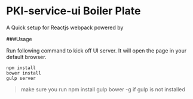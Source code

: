 # PKI-service-ui Boiler Plate

A Quick setup for Reactjs webpack powered by 

###Usage

Run following command to kick off UI server. It will open the page in your default browser.

```
npm install
bower install
gulp server

```

> make sure you run npm install gulp bower -g if gulp is not installed

